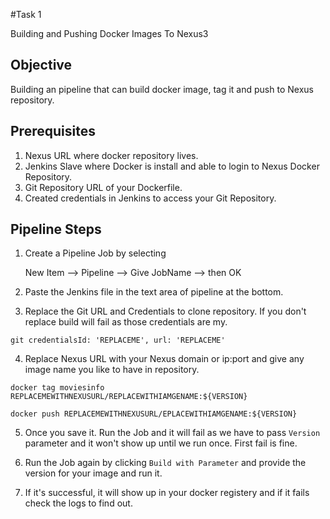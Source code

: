 #Task 1

Building and Pushing Docker Images To Nexus3

## Objective

Building an pipeline that can build docker image, tag it and push to Nexus repository.

## Prerequisites

1. Nexus URL where docker repository lives.
2. Jenkins Slave where Docker is install and able to login to Nexus Docker Repository.
3. Git Repository URL of your Dockerfile.
4. Created credentials in Jenkins to access your Git Repository.

## Pipeline Steps

1. Create a Pipeline Job by selecting

   New Item --> Pipeline --> Give JobName --> then OK

2. Paste the Jenkins file in the text area of pipeline at the bottom.

3. Replace the Git URL and Credentials to clone repository. If you don't replace build will fail as those credentials are my.

```
git credentialsId: 'REPLACEME', url: 'REPLACEME'
```

4. Replace Nexus URL with your Nexus domain or ip:port and give any image name you like to have in repository.

```
docker tag moviesinfo REPLACEMEWITHNEXUSURL/REPLACEWITHIAMGENAME:${VERSION}

docker push REPLACEMEWITHNEXUSURL/EPLACEWITHIAMGENAME:${VERSION}
```

5. Once you save it. Run the Job and it will fail as we have to pass `Version` parameter and it won't show up until we run once. First fail is fine.

6. Run the Job again by clicking `Build with Parameter` and provide the version for your image and run it.

7. If it's successful, it will show up in your docker registery and if it fails check the logs to find out.

